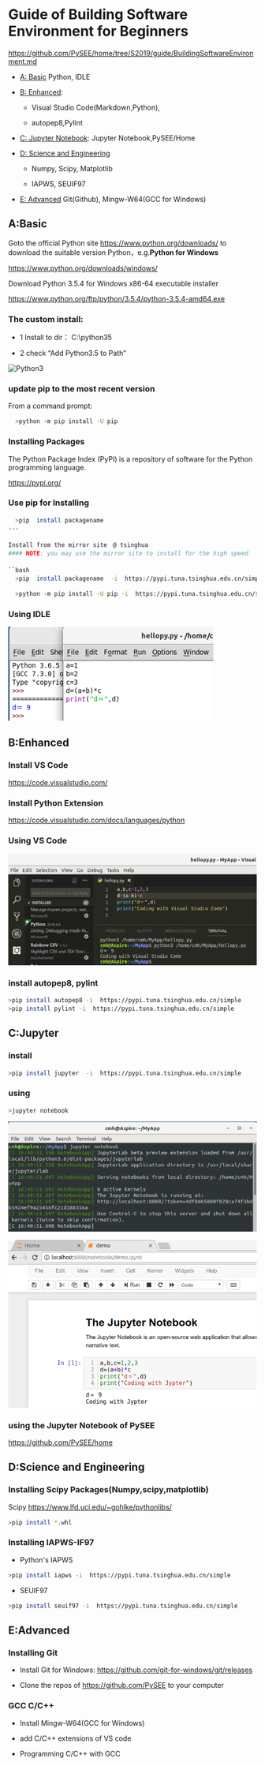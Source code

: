 # Guide of  Building Software Environment for Beginners

https://github.com/PySEE/home/tree/S2019/guide/BuildingSoftwareEnvironment.md 

* [A: Basic](#A:Basic) Python, IDLE

* [B: Enhanced](#B:Enhanced): 
  
  * Visual Studio Code(Markdown,Python),
  
  * autopep8,Pylint

* [C: Jupyter Notebook](#C:jupyter):  Jupyter Notebook,PySEE/Home
  
* [D: Science and Engineering](#D:ScienceandEngineering)

  * Numpy, Scipy, Matplotlib

  * IAPWS, SEUIF97

* [E: Advanced](#E:Advanced)  Git(Github), Mingw-W64(GCC for Windows)

## A:Basic

Goto the official Python site  https://www.python.org/downloads/ to download the suitable version Python，e.g.**Python for Windows**

https://www.python.org/downloads/windows/

Download Python 3.5.4 for Windows x86-64 executable installer 

https://www.python.org/ftp/python/3.5.4/python-3.5.4-amd64.exe

###  The custom install: 
      
  * 1 Install to dir： C:\python35
            
  * 2 check “Add Python3.5 to Path” 

![Python3](./img/python35.jpg)
   
### update pip to the most recent version

From a command prompt:
```bash
  >python -m pip install -U pip
```
### Installing Packages

The Python Package Index (PyPI) is a repository of software for the Python programming language.

https://pypi.org/

### Use pip for Installing

```bash
  >pip  install packagename  
···

Install from the mirror site　@ tsinghua 
#### NOTE: you may use the mirror site to install for the high speed

``bash
  >pip  install packagename  -i  https://pypi.tuna.tsinghua.edu.cn/simple
```

```bash
  >python -m pip install -U pip -i  https://pypi.tuna.tsinghua.edu.cn/simple
```

### Using IDLE

![idle](./img/idle.png)

## B:Enhanced

### Install  VS Code

  https://code.visualstudio.com/

### Install Python Extension

https://code.visualstudio.com/docs/languages/python

### Using VS Code

![vscode](./img/vscode.png)

### install autopep8, pylint
```bash  
>pip install autopep8 -i  https://pypi.tuna.tsinghua.edu.cn/simple
>pip install pylint -i  https://pypi.tuna.tsinghua.edu.cn/simple
```

## C:Jupyter

### install
  
```bash       
>pip install jupyter  -i  https://pypi.tuna.tsinghua.edu.cn/simple
```    

### using

```bash       
>jupyter notebook
```    
![ipynb-1](./img/ipynb-1.png)

![ipynb-2](./img/ipynb-2.png)

### using the Jupyter Notebook of  PySEE

https://github.com/PySEE/home

## D:Science and Engineering

### Installing Scipy Packages(Numpy,scipy,matplotlib) 

Scipy  https://www.lfd.uci.edu/~gohlke/pythonlibs/ 
    
```bash
>pip install *.whl
```  
### Installing IAPWS-IF97

* Python's IAPWS

```bash
>pip install iapws -i  https://pypi.tuna.tsinghua.edu.cn/simple
```

* SEUIF97

```bash
>pip install seuif97 -i  https://pypi.tuna.tsinghua.edu.cn/simple
```
   
## E:Advanced

### Installing Git 
   
* Install Git for Windows: https://github.com/git-for-windows/git/releases

* Clone the repos of https://github.com/PySEE to your computer

 ### GCC C/C++

* Install Mingw-W64(GCC for Windows)

* add C/C++ extensions of VS code

* Programming C/C++ with GCC 